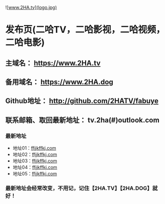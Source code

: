 ![www.2HA.tv](logo.jpg)  
# 发布页(二哈TV，二哈影视，二哈视频，二哈电影)  

 ## 主域名： https://www.2HA.tv  
 ## 备用域名： https://www.2HA.dog  
 ## Github地址： http://github.com/2HATV/fabuye  
 ## 联系邮箱、取回最新地址： tv.2ha(#)outlook.com  

### 最新地址
* 地址01：[ffjjkffkj.com](http://fgrhhhj.org/)
* 地址02：[ffjjkffkj.com](http://fgrhhhj.org/)
* 地址03：[ffjjkffkj.com](http://fgrhhhj.org/)
* 地址04：[ffjjkffkj.com](http://fgrhhhj.org/)
* 地址05：[ffjjkffkj.com](http://fgrhhhj.org/)
### 最新地址会经常改变，不用记，记住【2HA.TV】【2HA.DOG】就好！

